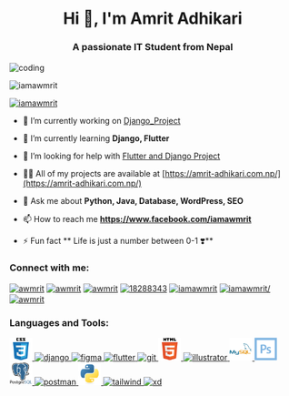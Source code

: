 <!-- ![logo](https://scontent.fktm1-1.fna.fbcdn.net/v/t39.30808-6/245487003_1468205266897263_6938916671237292464_n.jpg?_nc_cat=107&ccb=1-7&_nc_sid=174925&_nc_ohc=Il7tp_mYn6EAX-kjbZC&_nc_ht=scontent.fktm1-1.fna&oh=00_AT_n9DFCRF5wstcVt2pnpiEkRUt6ktX8C6TjSagyhSNb7w&oe=635A75B5) -->

<h1 align="center">Hi 👋, I'm Amrit Adhikari</h1>
<h3 align="center">A passionate IT Student from Nepal</h3>

<img align="Center" alt="coding" width="400px" src="https://cdn.dribbble.com/users/926537/screenshots/4502924/media/18181eb39eec9784db256e246954adba.gif">

<p align="left"> <img src="https://komarev.com/ghpvc/?username=iamawmrit&label=Profile%20views&color=0e75b6&style=flat" alt="iamawmrit" /> </p>

<p align="left"> <a href="https://github.com/ryo-ma/github-profile-trophy"><img src="https://github-profile-trophy.vercel.app/?username=iamawmrit" alt="iamawmrit" /></a> </p>

- 🔭 I’m currently working on [Django_Project](https://github.com/iamawmrit)

- 🌱 I’m currently learning **Django, Flutter**

- 🤝 I’m looking for help with [Flutter and Django Project](https://github.com/iamawmrit)

- 👨‍💻 All of my projects are available at [https://amrit-adhikari.com.np/](https://amrit-adhikari.com.np/)

- 💬 Ask me about **Python, Java, Database, WordPress, SEO**

- 📫 How to reach me **https://www.facebook.com/iamawmrit**

- ⚡ Fun fact ** Life is just a number between 0-1 ❣️**

<h3 align="left">Connect with me:</h3>
<p align="left">
<a href="https://dev.to/awmrit" target="blank"><img align="center" src="https://raw.githubusercontent.com/rahuldkjain/github-profile-readme-generator/master/src/images/icons/Social/devto.svg" alt="awmrit" height="30" width="40" /></a>
<a href="https://twitter.com/awmrit" target="blank"><img align="center" src="https://raw.githubusercontent.com/rahuldkjain/github-profile-readme-generator/master/src/images/icons/Social/twitter.svg" alt="awmrit" height="30" width="40" /></a>
<a href="https://linkedin.com/in/awmrit" target="blank"><img align="center" src="https://raw.githubusercontent.com/rahuldkjain/github-profile-readme-generator/master/src/images/icons/Social/linked-in-alt.svg" alt="awmrit" height="30" width="40" /></a>
<a href="https://stackoverflow.com/users/18288343" target="blank"><img align="center" src="https://raw.githubusercontent.com/rahuldkjain/github-profile-readme-generator/master/src/images/icons/Social/stack-overflow.svg" alt="18288343" height="30" width="40" /></a>
<a href="https://fb.com/iamawmrit" target="blank"><img align="center" src="https://raw.githubusercontent.com/rahuldkjain/github-profile-readme-generator/master/src/images/icons/Social/facebook.svg" alt="iamawmrit" height="30" width="40" /></a>
<a href="https://instagram.com/iamawmrit/" target="blank"><img align="center" src="https://raw.githubusercontent.com/rahuldkjain/github-profile-readme-generator/master/src/images/icons/Social/instagram.svg" alt="iamawmrit/" height="30" width="40" /></a>
<a href="https://dribbble.com/awmrit" target="blank"><img align="center" src="https://raw.githubusercontent.com/rahuldkjain/github-profile-readme-generator/master/src/images/icons/Social/dribbble.svg" alt="awmrit" height="30" width="40" /></a>
</p>

<h3 align="left">Languages and Tools:</h3>
<p align="left"> <a href="https://www.w3schools.com/css/" target="_blank" rel="noreferrer"> <img src="https://raw.githubusercontent.com/devicons/devicon/master/icons/css3/css3-original-wordmark.svg" alt="css3" width="40" height="40"/> </a> <a href="https://www.djangoproject.com/" target="_blank" rel="noreferrer"> <img src="https://cdn.worldvectorlogo.com/logos/django.svg" alt="django" width="40" height="40"/> </a> <a href="https://www.figma.com/" target="_blank" rel="noreferrer"> <img src="https://www.vectorlogo.zone/logos/figma/figma-icon.svg" alt="figma" width="40" height="40"/> </a> <a href="https://flutter.dev" target="_blank" rel="noreferrer"> <img src="https://www.vectorlogo.zone/logos/flutterio/flutterio-icon.svg" alt="flutter" width="40" height="40"/> </a> <a href="https://git-scm.com/" target="_blank" rel="noreferrer"> <img src="https://www.vectorlogo.zone/logos/git-scm/git-scm-icon.svg" alt="git" width="40" height="40"/> </a> <a href="https://www.w3.org/html/" target="_blank" rel="noreferrer"> <img src="https://raw.githubusercontent.com/devicons/devicon/master/icons/html5/html5-original-wordmark.svg" alt="html5" width="40" height="40"/> </a> <a href="https://www.adobe.com/in/products/illustrator.html" target="_blank" rel="noreferrer"> <img src="https://www.vectorlogo.zone/logos/adobe_illustrator/adobe_illustrator-icon.svg" alt="illustrator" width="40" height="40"/> </a> <a href="https://www.mysql.com/" target="_blank" rel="noreferrer"> <img src="https://raw.githubusercontent.com/devicons/devicon/master/icons/mysql/mysql-original-wordmark.svg" alt="mysql" width="40" height="40"/> </a> <a href="https://www.photoshop.com/en" target="_blank" rel="noreferrer"> <img src="https://raw.githubusercontent.com/devicons/devicon/master/icons/photoshop/photoshop-line.svg" alt="photoshop" width="40" height="40"/> </a> <a href="https://www.postgresql.org" target="_blank" rel="noreferrer"> <img src="https://raw.githubusercontent.com/devicons/devicon/master/icons/postgresql/postgresql-original-wordmark.svg" alt="postgresql" width="40" height="40"/> </a> <a href="https://postman.com" target="_blank" rel="noreferrer"> <img src="https://www.vectorlogo.zone/logos/getpostman/getpostman-icon.svg" alt="postman" width="40" height="40"/> </a> <a href="https://www.python.org" target="_blank" rel="noreferrer"> <img src="https://raw.githubusercontent.com/devicons/devicon/master/icons/python/python-original.svg" alt="python" width="40" height="40"/> </a> <a href="https://tailwindcss.com/" target="_blank" rel="noreferrer"> <img src="https://www.vectorlogo.zone/logos/tailwindcss/tailwindcss-icon.svg" alt="tailwind" width="40" height="40"/> </a> <a href="https://www.adobe.com/products/xd.html" target="_blank" rel="noreferrer"> <img src="https://cdn.worldvectorlogo.com/logos/adobe-xd.svg" alt="xd" width="40" height="40"/> </a> </p>
